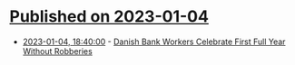 # [Published on 2023-01-04](index.md)

* [2023-01-04, 18:40:00](https://news.slashdot.org/story/23/01/04/162227/danish-bank-workers-celebrate-first-full-year-without-robberies?utm_source=rss1.0mainlinkanon&utm_medium=feed) - [Danish Bank Workers Celebrate First Full Year Without Robberies](https://news.slashdot.org/story/23/01/04/162227/danish-bank-workers-celebrate-first-full-year-without-robberies?utm_source=rss1.0mainlinkanon&utm_medium=feed)
